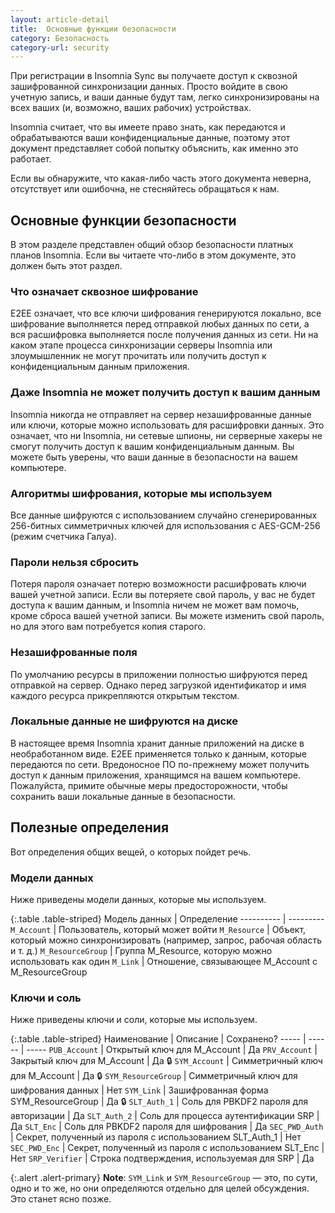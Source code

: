 ```yaml
---
layout: article-detail
title:  Основные функции безопасности
category: Безопасность
category-url: security
---
```


При регистрации в Insomnia Sync вы получаете доступ к сквозной зашифрованной синхронизации данных. Просто войдите в свою учетную запись, и ваши данные будут там, легко синхронизированы на всех ваших (и, возможно, ваших рабочих) устройствах.

Insomnia считает, что вы имеете право знать, как передаются и обрабатываются ваши конфиденциальные данные, поэтому этот документ представляет собой попытку объяснить, как именно это работает.

Если вы обнаружите, что какая-либо часть этого документа неверна, отсутствует или ошибочна, не стесняйтесь обращаться к нам.

## Основные функции безопасности

В этом разделе представлен общий обзор безопасности платных планов Insomnia. Если вы читаете что-либо в этом документе, это должен быть этот раздел.

### Что означает сквозное шифрование

E2EE означает, что все ключи шифрования генерируются локально, все шифрование выполняется перед отправкой любых данных по сети, а вся расшифровка выполняется после получения данных из сети. Ни на каком этапе процесса синхронизации серверы Insomnia или злоумышленник не могут прочитать или получить доступ к конфиденциальным данным приложения.

### Даже Insomnia не может получить доступ к вашим данным

Insomnia никогда не отправляет на сервер незашифрованные данные или ключи, которые можно использовать для расшифровки данных. Это означает, что ни Insomnia, ни сетевые шпионы, ни серверные хакеры не смогут получить доступ к вашим конфиденциальным данным. Вы можете быть уверены, что ваши данные в безопасности на вашем компьютере.

### Алгоритмы шифрования, которые мы используем

Все данные шифруются с использованием случайно сгенерированных 256-битных симметричных ключей для использования с AES-GCM-256 (режим счетчика Галуа).

### Пароли нельзя сбросить

Потеря пароля означает потерю возможности расшифровать ключи вашей учетной записи. Если вы потеряете свой пароль, у вас не будет доступа к вашим данным, и Insomnia ничем не может вам помочь, кроме сброса вашей учетной записи. Вы можете изменить свой пароль, но для этого вам потребуется копия старого.

### Незашифрованные поля

По умолчанию ресурсы в приложении полностью шифруются перед отправкой на сервер. Однако перед загрузкой идентификатор и имя каждого ресурса прикрепляются открытым текстом.

### Локальные данные не шифруются на диске

В настоящее время Insomnia хранит данные приложений на диске в необработанном виде. E2EE применяется только к данным, которые передаются по сети. Вредоносное ПО по-прежнему может получить доступ к данным приложения, хранящимся на вашем компьютере. Пожалуйста, примите обычные меры предосторожности, чтобы сохранить ваши локальные данные в безопасности.

## Полезные определения

Вот определения общих вещей, о которых пойдет речь.


### Модели данных

Ниже приведены модели данных, которые мы используем.

{:.table .table-striped}
Модель данных | Определение
---------- | ---------
`M_Account`	| Пользователь, который может войти
`M_Resource` |	Объект, который можно синхронизировать (например, запрос, рабочая область и т. д.)
`M_ResourceGroup`	| Группа M_Resource, которую можно использовать как один
`M_Link` | Отношение, связывающее M_Account с M_ResourceGroup


### Ключи и соль

Ниже приведены ключи и соли, которые мы используем.

{:.table .table-striped}
Наименование |	Описание	| Сохранено?
----- | ------ | -----
`PUB_Account` |	Открытый ключ для M_Account |	Да
`PRV_Account`	| Закрытый ключ для M_Account	| Да 🔒
`SYM_Account`	| Симметричный ключ для M_Account |	Да 🔒
`SYM_ResourceGroup`	| Симметричный ключ для шифрования данных	 | Нет
`SYM_Link` | Зашифрованная форма SYM_ResourceGroup |	Да 🔒
`SLT_Auth_1` |	Соль для PBKDF2 пароля для авторизации |	Да
`SLT_Auth_2` |	Соль для процесса аутентификации SRP |	Да
`SLT_Enc`	| Соль для PBKDF2 пароля для шифрования |	Да
`SEC_PWD_Auth` |	Секрет, полученный из пароля с использованием SLT_Auth_1 | Нет
`SEC_PWD_Enc`	| Секрет, полученный из пароля с использованием SLT_Enc |	Нет
`SRP_Verifier` | Строка подтверждения, используемая для SRP	| Да

{:.alert .alert-primary}
**Note**: `SYM_Link` и `SYM_ResourceGroup` — это, по сути, одно и то же, но они определяются отдельно для целей обсуждения. Это станет ясно позже.
